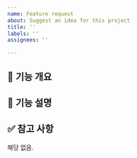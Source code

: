 ```yaml
---
name: Feature request
about: Suggest an idea for this project
title: ''
labels: ''
assignees: ''

---
```


## 🚀 기능 개요


## 📃 기능 설명


## ✅ 참고 사항
해당 없음.
